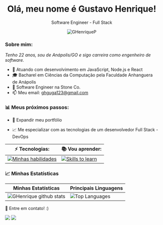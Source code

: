 <h1 align='center'>
  Olá, meu nome é Gustavo Henrique! 
</h1>

<p align='center'>
  Software Engineer - Full Stack
</p>
<p align="center"> <img src="https://komarev.com/ghpvc/?username=GHenriqueP" alt="GHenriqueP" /> </p>


###  Sobre mim:

<p>
  <em>
    Tenho 22 anos, sou de Anápolis/GO e sigo carreira como engenheiro de software.
  </em>
</p>

- 🌱 Atuando com desenvolvimento em JavaScript, Node.js e React
- 🎓 Bacharel em Ciências da Computação pela Faculdade Anhanguera de Anápolis
- 🚀 Software Engineer na Stone Co. 
- 📫 Meu email: ghguga123@gmail.com

### 📊 Meus próximos passos:

- 📂 Expandir meu portfólio

- 📈 Me especializar com as tecnologias de um desenvolvedor Full Stack - DevOps


| ⚡ Tecnologias:    |  📚 Vou aprender: |
| ------------------- | ------------------- |
|  [![Minhas habilidades](https://skillicons.dev/icons?i=html,css,js,nodejs,express,react,mysql,bootstrap,docker)](https://skillicons.dev) |  [![Skills to learn](https://skillicons.dev/icons?i=react,figma,aws,azure,tailwind,nest)](https://skillicons.dev) |

### 📈 Minhas Estatísticas

| Minhas Estatísticas                                                                                                                                                            | Principais Linguagens                                                                                                                                                                     |
| ------------------------------------------------------------------------------------------------------------------------------------------------------------------------ | ---------------------------------------------------------------------------------------------------------------------------------------------------------------------------------- |
| ![GHenrique github stats](https://github-readme-stats.vercel.app/api?username=GHenriqueP&theme=great-gatsby) | ![Top Languages](https://github-readme-stats.vercel.app/api/top-langs/?username=GHenriqueP&theme=great-gatsby&layout=compact) |

💬 Entre em contato! :)

<div>
  <a href="https://www.linkedin.com/in/gustavo-henrique-a0420923b" target="_blank"><img src="https://img.shields.io/badge/-LinkedIn-%230077B5?style=for-the-badge&logo=linkedin&logoColor=white" target="_blank"></a>
  <a href = "mailto:`ghguga123@gmail.com"><img src="https://img.shields.io/badge/-Gmail-%23333?style=for-the-badge&logo=gmail&logoColor=white" target="_blank"></a>
</div>
